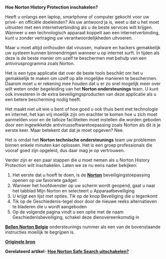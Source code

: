 **Hoe Norton History Protection inschakelen?**

Heeft u onlangs een laptop, smartphone of computer gekocht voor uw privé- en officiële doeleinden? Als uw antwoord ja is, weet u dat u het moet uitrusten met een internetverbinding als u de beste services wilt krijgen. Wanneer u een technologisch apparaat koppelt aan een internetverbinding, kunt u zonder vertraging uw verantwoordelijkheden uitvoeren.

Maar u moet altijd onthouden dat virussen, malware en hackers gemakkelijk uw systeem kunnen binnendringen wanneer u op internet surft. In tijden als deze is de beste manier om uzelf te beschermen met behulp van een antivirusprogramma zoals Norton.

Het is een type applicatie dat over de beste tools beschikt om het u gemakkelijk te maken om uzelf op alle mogelijke manieren te beschermen. Daarom moet u er rekening mee houden dat u er zo snel mogelijk meer over wilt weten onder begeleiding van het **Norton ondersteunings** team. U kunt ook investeren in de extra beveiligingsproducten van deze applicatie als u een betere bescherming nodig heeft.

Het maakt niet uit wie u bent of hoe goed u ook thuis bent met technologie en internet, het kan vrij moeilijk zijn om erachter te komen hoe u zich moet aanmelden voor en de talloze faciliteiten moet instellen die worden geboden door een ingewikkelde antivirussoftwaretoepassing zoals Norton als dit is je eerste keer. Maar betekent dat dat je moet opgeven? Nee.

Het is omdat het **Norton technische ondersteunings** team uw problemen binnen enkele minuten kan oplossen. Het is een groep professionals die vooraf goed zijn opgeleid, dus daar mag je op vertrouwen.

Verder zijn er een paar stappen die u moet nemen als u Norton History Protection wilt inschakelen. Laten we ze nu eens nader bekijken:

1.	Het eerste dat u hoeft te doen, is de **[Norton](https://be-nl.norton.com/)** beveiligingstoepassing openen op uw favoriete gadget
2.	Wanneer het hoofdvenster op uw scherm wordt geopend, gaat u naar het tabblad Mijn Norton en selecteert u Apparaatbeveiliging
3.	U krijgt een lijst met opties. Tik op de knop Beveiliging die u tegenkomt
4.	Tik op de Geschiedenis-tegel door door de nieuwe reeks alternatieven te bladeren die u wordt aangeboden
5.	Op de volgende pagina vindt u een optie met de naam Geschiedenisbeveiliging, schakel deze dienovereenkomstig in

**[Bellen Norton Belgie](https://contact-nederland.com/norton-belgie.html)** ondersteunings nummer als een van de bovenstaande instructies moeilijk te begrijpen is.

**[Originele bron](https://odessagroenveld.blogspot.com/2023/06/hoe-norton-history-protection.html)**

**Gerelateerd artikel**- **[Hoe Norton Safe Search uitschakelen?](https://odessagroenveld.cdhost.com/P13602.html)**
